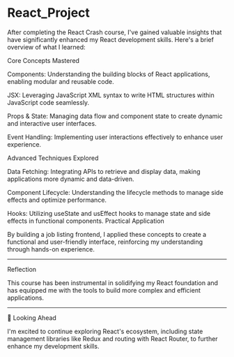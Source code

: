 # React_Project

After completing the React Crash course, I've gained valuable insights that have significantly enhanced my React development skills. Here's a brief overview of what I learned:

Core Concepts Mastered

Components: Understanding the building blocks of React applications, enabling modular and reusable code.

JSX: Leveraging JavaScript XML syntax to write HTML structures within JavaScript code seamlessly.

Props & State: Managing data flow and component state to create dynamic and interactive user interfaces.

Event Handling: Implementing user interactions effectively to enhance user experience.

Advanced Techniques Explored

Data Fetching: Integrating APIs to retrieve and display data, making applications more dynamic and data-driven.

Component Lifecycle: Understanding the lifecycle methods to manage side effects and optimize performance.

Hooks: Utilizing useState and usEffect hooks to manage state and side effects in functional components.
  Practical Application

By building a job listing frontend, I applied these concepts to create a functional and user-friendly interface, reinforcing my understanding through hands-on experience.

---

Reflection

This course has been instrumental in solidifying my React foundation and has equipped me with the tools to build more complex and efficient applications.

---

📌 Looking Ahead

I'm excited to continue exploring React's ecosystem, including state management libraries like Redux and routing with React Router, to further enhance my development skills.
